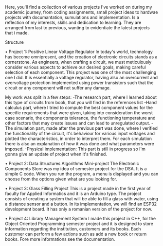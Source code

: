   Here, you'll find a collection of various projects I've worked on during my academic journey, from coding assignments, small project ideas to hardwae projects with documantation, sumulations and implementation.
Is a reflection of my interests, skills and dedication to learning. They are arranged from last to previous, wanting to evidentiate the latest projects that i made. 

  Structure
  
• Project 1: Positive Linear Voltage Regulator
  In today's world, technology has become omnipresent, and the creation of electronic circuits stands as a cornerstone. As engineers, when crafting a circuit, we must meticulously consider various aspects to achieve our desired goals, making 
  careful selection of each component. This project was one of the most challenging one I did. 
  It is essentially a voltage regulator, having also an overcurrent and overvoltage protection implemented using power transistors such that the circuit or any component will not suffer any damage.
  
  My work was split in a few steps:
  -The research part, where I learned about this type of circuits from book, that you will find in the references list
  -Hand calculus part, where I tried to compute the best component values for the specific requirements that were given, taking into consideration the worst case scenario, the components tolerance, the functioning temperature and other factors that may create issues
  and can lead to unregulated output.
  -The simulation part, made after the previous part was done, where I verified the functionality of the circuit, it's behaviour for various input voltages and plotted the characteristics, in order to interpret them. For each simulation there is also an explanation of 
  how it was done and what parameters were imposed.
  -Physical implementation: This part is still in progress so I'm gonna give an update of project when it's finished.

• Project 2: Data Structures Algorithms Mini-project
  The Electronic Components Store was my idea of semester project for the DSA. It is a simple C code. When you run the program, a menu is displayed and you can choose from the options given what are you looking for.  
  
• Project 3: Glass Filling Project
  This is a project made in the first year of faculty for Applied Informatics and it is an Arduino type. The project consists of creating a system that will be able to fill a glass with water, using a distance sensor and a button. In its implementation, we will find 
  an ESP32 development board. It has only a romanian version of the project for now.
  
• Project 4: Library Management System
  I made this project in C++, for the Object Oriented Programming semester project and it is designed to store information regarding the institution, customers and its books. Each customer can perform a few actions such as add a new book or return books. Fore more 
  informations see the documentation.

  
